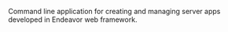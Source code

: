 Command line application for creating and managing server apps developed in Endeavor web framework.
